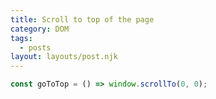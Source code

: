 ```yaml
---
title: Scroll to top of the page
category: DOM
tags:
  - posts
layout: layouts/post.njk
---
```


```js
const goToTop = () => window.scrollTo(0, 0);
```